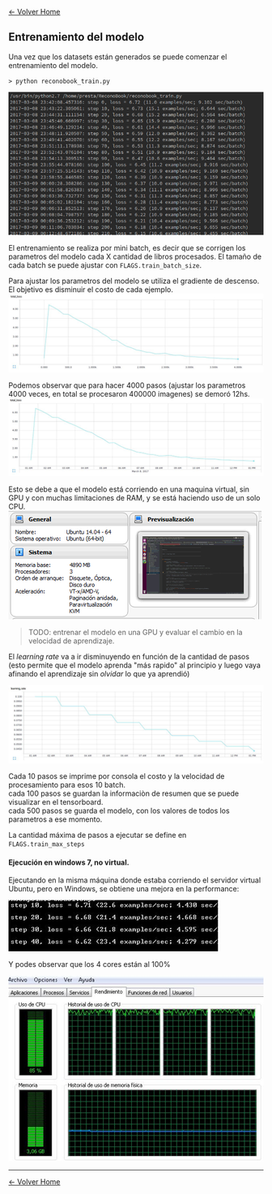 [<- Volver Home](../README.md)  

## Entrenamiento del modelo

Una vez que los datasets están generados se puede comenzar el entrenamiento del modelo.

```shell
> python reconobook_train.py
```

![Entrenamiento](./img/entrenamiento5.png "Entrenamiento")  


El entrenamiento se realiza por mini batch, es decir que se corrigen los parametros del modelo cada X cantidad de libros procesados. El tamaño de cada batch se puede ajustar con `FLAGS.train_batch_size`.

Para ajustar los parametros del modelo se utiliza el gradiente de descenso. El objetivo es disminuir el costo de cada ejemplo.  
![Entrenamiento](./img/entrenamiento2.jpg "Entrenamiento")  

Podemos observar que para hacer 4000 pasos (ajustar los parametros 4000 veces, en total se procesaron 400000 imagenes) se demoró 12hs.  
![Entrenamiento](./img/entrenamiento1.jpg "Entrenamiento")  

Esto se debe a que el modelo está corriendo en una maquina virtual, sin GPU y con muchas limitaciones de RAM, y se está haciendo uso de un solo CPU.  
![Entrenamiento](./img/entrenamiento4.png "Entrenamiento")  

> TODO: entrenar el modelo en una GPU y evaluar el cambio en la velocidad de aprendizaje. 

El *learning rate* va a ir disminuyendo en función de la cantidad de pasos (esto permite que el modelo aprenda "más rapido" al principio y luego vaya afinando el aprendizaje sin *olvidar* lo que ya aprendió)

![Entrenamiento](./img/entrenamiento3.jpg "Entrenamiento")  


Cada 10 pasos se imprime por consola el costo y la velocidad de procesamiento para esos 10 batch.  
cada 100 pasos se guardan la informaciòn de resumen que se puede visualizar en el tensorboard.  
cada 500 pasos se guarda el modelo, con los valores de todos los parametros a ese momento.  

La cantidad máxima de pasos a ejecutar se define en `FLAGS.train_max_steps`

#### Ejecución en windows 7, no virtual.

Ejecutando en la misma máquina donde estaba corriendo el servidor virtual Ubuntu, pero en Windows, se obtiene una mejora en la performance:  

![Entrenamiento](./img/entrenamiento5.JPG "Entrenamiento")    

Y podes observar que los 4 cores están al 100%

![Entrenamiento](./img/entrenamiento6.JPG "Entrenamiento")    

***
[<- Volver Home](../README.md)
